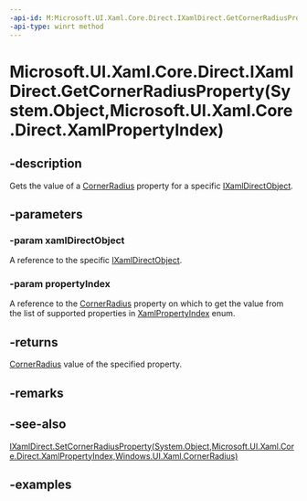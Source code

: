 ```yaml
---
-api-id: M:Microsoft.UI.Xaml.Core.Direct.IXamlDirect.GetCornerRadiusProperty(System.Object,Microsoft.UI.Xaml.Core.Direct.XamlPropertyIndex)
-api-type: winrt method
---
```


# Microsoft.UI.Xaml.Core.Direct.IXamlDirect.GetCornerRadiusProperty(System.Object,Microsoft.UI.Xaml.Core.Direct.XamlPropertyIndex)

<!--
public Windows.UI.Xaml.CornerRadius GetCornerRadiusProperty (object xamlDirectObject, Microsoft.UI.Xaml.Core.Direct.XamlPropertyIndex propertyIndex);
-->

## -description

Gets the value of a [CornerRadius](/uwp/api/windows.ui.xaml.cornerradius) property for a specific [IXamlDirectObject](ixamldirectobject.md).

## -parameters

### -param xamlDirectObject

A reference to the specific [IXamlDirectObject](ixamldirectobject.md).

### -param propertyIndex

A reference to the [CornerRadius](/uwp/api/windows.ui.xaml.cornerradius) property on which to get the value from the list of supported properties in [XamlPropertyIndex](xamlpropertyindex.md) enum.

## -returns

[CornerRadius](/uwp/api/windows.ui.xaml.cornerradius) value of the specified property.

## -remarks

## -see-also

[IXamlDirect.SetCornerRadiusProperty(System.Object,Microsoft.UI.Xaml.Core.Direct.XamlPropertyIndex,Windows.UI.Xaml.CornerRadius)](ixamldirect_setcornerradiusproperty_673744382.md)

## -examples

